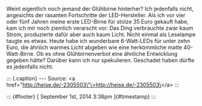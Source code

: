 Weint eigentlich noch jemand der Glühbirne hinterher? Ich jedenfalls
nicht, angesichts der rasanten Fortschritte der LED-Hersteller. Als ich
vor vier oder fünf Jahren meine erste LED-Birne für stolze 35 Euro
gekauft habe, kam ich mir noch ziemlich verarscht vor: Das Ding
verbrauchte zwar kaum Strom, produzierte dafür aber auch kaum Licht.
Nicht einmal als Leselampe taugte es etwas. Heute habe ich wunderbare
6-Watt-LEDs für unter zehn Euro, die ähnlich warmes Licht abgeben wie
eine herkömmliche matte 40-Watt-Birne. Ob es ohne Glühbirnenverbot eine
ähnliche Entwicklung gegeben hätte? Darüber kann ich nur spekulieren.
Geschadet haben dürfte es jedenfalls nicht.

::: {.caption}
--- Source: \<a
href=\"http://heise.de/-2305503\"\>http://heise.de/-2305503\</a\>
:::

::: {#footer}
[ September 1st, 2014 3:38pm ]{#timestamp}
:::
